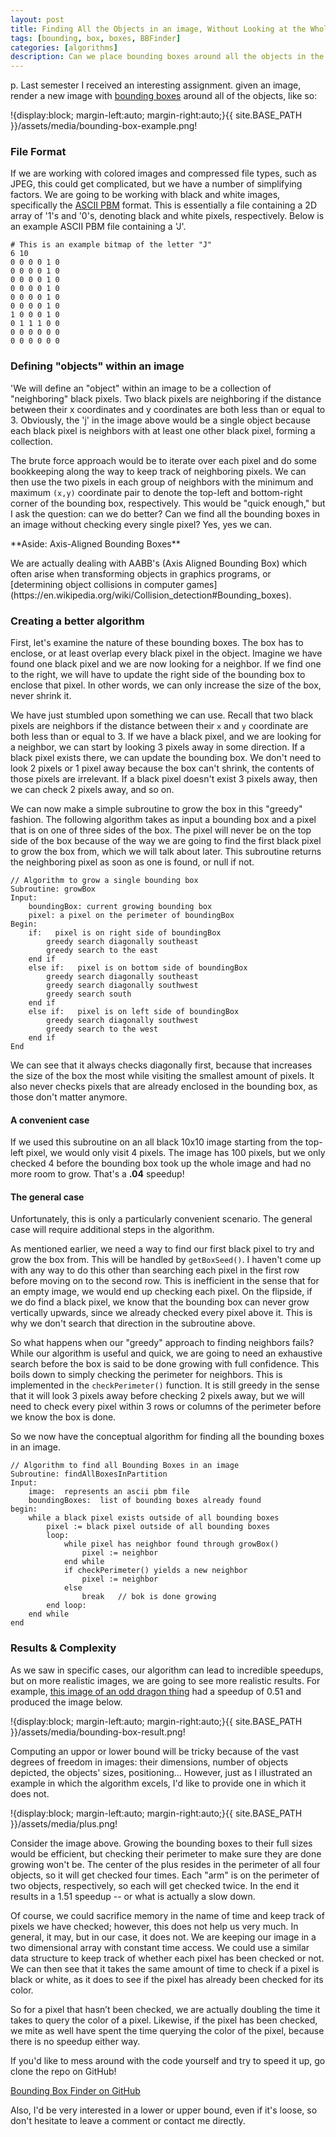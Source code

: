 ```yaml
---
layout: post
title: Finding All the Objects in an image, Without Looking at the Whole Image
tags: [bounding, box, boxes, BBFinder]
categories: [algorithms]
description: Can we place bounding boxes around all the objects in the image, without even looking at the whole image? Yes, yes we can. 
---
```


p. Last semester I received an interesting assignment. given an image, render a new image with [bounding boxes](https://www.google.com/url?sa=t&rct=j&q=&esrc=s&source=web&cd=4&cad=rja&uact=8&ved=0ahUKEwj5qNbx4q7RAhVH6YMKHTElCuAQFggqMAM&url=https%3A%2F%2Fen.wikipedia.org%2Fwiki%2FMinimum_bounding_box&usg=AFQjCNG9qOZ4aoFsuQD53NgEQCUGOyQkPQ&sig2=n1JHXcFWgQNZFfiNt95W0w) around all of the objects, like so:

!{display:block; margin-left:auto; margin-right:auto;}{{ site.BASE_PATH }}/assets/media/bounding-box-example.png!

### File Format

If we are working with colored images and compressed file types, such as JPEG, this could get complicated, but we have a number of simplifying factors. We are going to be working with black and white images, specifically the [ASCII PBM](https://people.sc.fsu.edu/~jburkardt/data/pbma/pbma.html) format. This is essentially a file containing a 2D array of '1's and '0's, denoting black and white pixels, respectively. Below is an example ASCII PBM file  containing a 'J'.

```P1
# This is an example bitmap of the letter "J"
6 10
0 0 0 0 1 0
0 0 0 0 1 0
0 0 0 0 1 0
0 0 0 0 1 0
0 0 0 0 1 0
0 0 0 0 1 0
1 0 0 0 1 0
0 1 1 1 0 0
0 0 0 0 0 0
0 0 0 0 0 0
```

### Defining "objects" within an image

'We will define an "object" within an image to be a collection of "neighboring" black pixels. Two black pixels are neighboring if the distance between their x coordinates and y coordinates are both less than or equal to 3. Obviously, the 'j' in the image above would be a single object because each black pixel is neighbors with at least one other black pixel, forming a collection.

The brute force approach would be to iterate over each pixel and do some bookkeeping along the way to keep track of neighboring pixels. We can then use the two pixels in each group of neighbors with the minimum and maximum `(x,y)` coordinate pair to denote the top-left and bottom-right corner of the bounding box, respectively. This would be "quick enough," but I ask the question: can we do better? Can we find all the bounding boxes in an image without checking every single pixel? Yes, yes we can.

<div class="alert alert-info" role="alert">
  <p>
    **Aside: Axis-Aligned Bounding Boxes**
  </p>

<p>
  We are actually dealing with AABB's (Axis Aligned Bounding Box) which often arise when transforming objects in graphics programs, or [determining object collisions in computer games](https://en.wikipedia.org/wiki/Collision_detection#Bounding_boxes).
</p>
</div>


### Creating a better algorithm

First, let's examine the nature of these bounding boxes. The box has to enclose, or at least overlap every black pixel in the object. Imagine we have found one black pixel and we are now looking for a neighbor. If we find one to the right, we will have to update the right side of the bounding box to enclose that pixel. In other words, we can only increase the size of the box, never shrink it.

We have just stumbled upon something we can use. Recall that two black pixels are neighbors if the distance between their `x` and `y` coordinate are both less than or equal to 3. If we have a black pixel, and we are looking for a neighbor, we can start by looking 3 pixels away in some direction. If a black pixel exists there, we can update the bounding box. We don't need to look 2 pixels or 1 pixel away because the box can't shrink, the contents of those pixels are irrelevant. If a black pixel doesn't exist 3 pixels away, then we can check 2 pixels away, and so on.

We can now make a simple subroutine to grow the box in this "greedy" fashion. The following algorithm takes as input a bounding box and a pixel that is on one of three sides of the box. The pixel will never be on the top side of the box because of the way we are going to find the first black pixel to grow the box from, which we will talk about later. This subroutine returns the neighboring pixel as soon as one is found, or null if not.

```
// Algorithm to grow a single bounding box
Subroutine: growBox
Input:
    boundingBox: current growing bounding box
    pixel: a pixel on the perimeter of boundingBox
Begin:
    if:   pixel is on right side of boundingBox
        greedy search diagonally southeast
        greedy search to the east
    end if
    else if:   pixel is on bottom side of boundingBox
        greedy search diagonally southeast
        greedy search diagonally southwest
        greedy search south
    end if
    else if:   pixel is on left side of boundingBox
        greedy search diagonally southwest
        greedy search to the west
    end if
End
```

We can see that it always checks diagonally first, because that increases the size of the box the most while visiting the smallest amount of pixels. It also never checks pixels that are already enclosed in the bounding box, as those don't matter anymore.

#### A convenient case

If we used this subroutine on an all black 10x10 image starting from the top-left pixel, we would only visit 4 pixels. The image has 100 pixels, but we only checked 4 before the bounding box took up the whole image and had no more room to grow. That's a **.04** speedup!

#### The general case

Unfortunately, this is only a particularly convenient scenario. The general case will require additional steps in the algorithm.

As mentioned earlier, we need a way to find our first black pixel to try and grow the box from. This will be handled by `getBoxSeed()`. I haven't come up with any way to do this other than searching each pixel in the first row before moving on to the second row. This is inefficient in the sense that for an empty image, we would end up checking each pixel. On the flipside, if we do find a black pixel, we know that the bounding box can never grow vertically upwards, since we already checked every pixel above it. This is why we don't search that direction in the subroutine above.

So what happens when our "greedy" approach to finding neighbors fails? While our algorithm is useful and quick, we are going to need an exhaustive search before the box is said to be done growing with full confidence. This boils down to simply checking the perimeter for neighbors. This is implemented in the `checkPerimeter()` function. It is still greedy in the sense that it will look 3 pixels away before checking 2 pixels away, but we will need to check every pixel within 3 rows or columns of the perimeter before we know the box is done.

So we now have the conceptual algorithm for finding all the bounding boxes in an image.

```
// Algorithm to find all Bounding Boxes in an image
Subroutine: findAllBoxesInPartition
Input:
    image:  represents an ascii pbm file
    boundingBoxes:  list of bounding boxes already found
begin:
    while a black pixel exists outside of all bounding boxes
        pixel := black pixel outside of all bounding boxes
        loop:
            while pixel has neighbor found through growBox()
                pixel := neighbor
            end while
            if checkPerimeter() yields a new neighbor
                pixel := neighbor
            else
                break   // bok is done growing
        end loop:
    end while
end
```

### Results & Complexity

As we saw in specific cases, our algorithm can lead to incredible speedups, but on more realistic images, we are going to see more realistic results. For example, [this image of an odd dragon thing](https://people.sc.fsu.edu/~jburkardt/data/pbma/gerrymander.png) had a speedup of 0.51 and produced the image below.

!{display:block; margin-left:auto; margin-right:auto;}{{ site.BASE_PATH }}/assets/media/bounding-box-result.png!

Computing an uppor or lower bound will be tricky because of the vast degrees of freedom in images: their dimensions, number of objects depicted, the objects' sizes, positioning... However, just as I illustrated an example in which the algorithm excels, I'd like to provide one in which it does not.

!{display:block; margin-left:auto; margin-right:auto;}{{ site.BASE_PATH }}/assets/media/plus.png!

Consider the image above. Growing the bounding boxes to their full sizes would be efficient, but checking their perimeter to make sure they are done growing won't be. The center of the plus resides in the perimeter of all four objects, so it will get checked four times. Each "arm" is on the perimeter of two objects, respectively, so each will get checked twice. In the end it results in a 1.51 speedup -- or what is actually a slow down. 

Of course, we could sacrifice memory in the name of time and keep track of pixels we have checked; however, this does not help us very much. In general, it may, but in our case, it does not. We are keeping our image in a two dimensional array with constant time access. We could use a similar data structure to keep track of whether each pixel has been checked or not. We can then see that it takes the same amount of time to check if a pixel is black or white, as it does to see if the pixel has already been checked for its color.

So for a pixel that hasn’t been checked, we are actually doubling the time it takes to query the color of a pixel. Likewise, if the pixel has been checked, we mite as well have spent the time querying the color of the pixel, because there is no speedup either way. 

If you'd like to mess around with the code yourself and try to speed it up, go clone the repo on GitHub!

[Bounding Box Finder on GitHub](https://github.com/AlexMayle/BBFinder)

Also, I'd be very interested in a lower or upper bound, even if it's loose, so don't hesitate to leave a comment or contact me directly.









